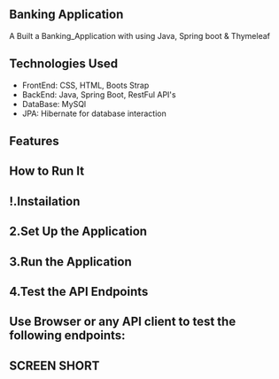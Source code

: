 ## Banking Application
 A Built a Banking_Application with using Java, Spring boot & Thymeleaf
## Technologies Used
 * FrontEnd: CSS, HTML, Boots Strap
 * BackEnd: Java, Spring Boot, RestFul API's
 * DataBase: MySQl
 * JPA: Hibernate for database interaction
## Features

## How to Run It
  ## !.Instailation
  
  ## 2.Set Up the Application
  
  ## 3.Run the Application
  
  ## 4.Test the API Endpoints
   ## Use Browser or any API client to test the following endpoints:
   
 ## SCREEN SHORT
